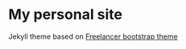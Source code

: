 My personal site
=========================

Jekyll theme based on [Freelancer bootstrap theme ](http://startbootstrap.com/templates/freelancer/)


